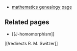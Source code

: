 
* [mathematics genealogy page](http://www.genealogy.math.ndsu.nodak.edu/id.php?id=22494)

## Related pages

* [[J-homomorphism]]

[[!redirects R. M. Switzer]]
